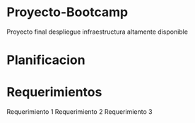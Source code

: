 # Proyecto-Bootcamp
Proyecto final despliegue infraestructura altamente disponible
# Planificacion
# Requerimientos
Requerimiento 1
Requerimiento 2
Requerimiento 3
